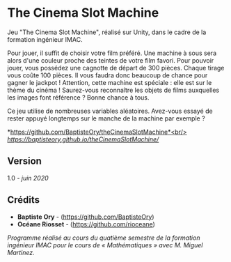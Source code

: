 # The Cinema Slot Machine
Jeu "The Cinema Slot Machine", réalisé sur Unity, dans le cadre de la formation ingénieur IMAC.

Pour jouer, il suffit de choisir votre film préféré. Une machine à sous sera alors d'une couleur proche des teintes de votre film favori. Pour pouvoir jouer, vous possédez une cagnotte de départ de 300 pièces. Chaque tirage vous coûte 100 pièces. Il vous faudra donc beaucoup de chance pour gagner le jackpot ! Attention, cette machine est spéciale : elle est sur le thème du cinéma ! Saurez-vous reconnaître les objets de films auxquelles les images font référence ? Bonne chance à tous.

Ce jeu utilise de nombreuses variables aléatoires. Avez-vous essayé de rester appuyé longtemps sur le manche de la machine par exemple ?

*https://github.com/BaptisteOry/theCinemaSlotMachine*<br/>
*https://baptisteory.github.io/theCinemaSlotMachine/*

## Version

1.0 *- juin 2020*

## Crédits

* **Baptiste Ory** - (https://github.com/BaptisteOry)
* **Océane Riosset** - (https://github.com/rioceane)

*Programme réalisé au cours du quatième semestre de la formation ingénieur IMAC pour le cours de « Mathématiques » avec M. Miguel Martinez.*